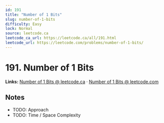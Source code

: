```yaml
--- 
id: 191
title: "Number of 1 Bits"
slug: number-of-1-bits
difficulty: Easy
lock: Normal
source: leetcode.ca
leetcode_ca_url: https://leetcode.ca/all/191.html
leetcode_url: https://leetcode.com/problems/number-of-1-bits/
---
```


# 191. Number of 1 Bits

**Links:** [Number of 1 Bits @ leetcode.ca](https://leetcode.ca/all/191.html) · [Number of 1 Bits @ leetcode.com](https://leetcode.com/problems/number-of-1-bits/)

## Notes
- TODO: Approach
- TODO: Time / Space Complexity
